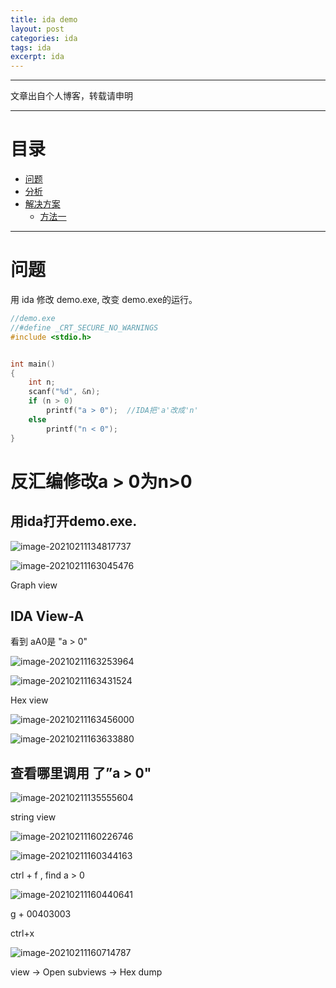 ```yaml
---
title: ida demo
layout: post
categories: ida
tags: ida
excerpt: ida
---
```

--------------------
文章出自个人博客，转载请申明

------------------
# 目录 <span id="home">
* [问题](#1)
* [分析](#2)
* [解决方案](#3)
	* [方法一](#3.1)
	
----------------------------
# 问题 <span id="1">

用 ida 修改 demo.exe, 改变 demo.exe的运行。

```c
//demo.exe
//#define _CRT_SECURE_NO_WARNINGS
#include <stdio.h>


int main()
{
	int n;
	scanf("%d", &n);
	if (n > 0)
		printf("a > 0");  //IDA把'a'改成'n'
	else
		printf("n < 0");
}

```


# 反汇编修改a > 0为n>0 <span id="2">

## 用ida打开demo.exe.

![image-20210211134817737](https://AppleLin8.github.io/assets/img/ida/1_new.png)

![image-20210211163045476](https://AppleLin8.github.io/assets/img/ida/pe_32.png)

Graph view 

## IDA View-A

看到 aA0是 "a > 0"

![image-20210211163253964](https://AppleLin8.github.io/assets/img/ida/aA0.png)

![image-20210211163431524](https://AppleLin8.github.io/assets/img/ida/ida_view.png)

Hex view

![image-20210211163456000](https://AppleLin8.github.io/assets/img/ida/hex_view.png)

![image-20210211163633880](https://AppleLin8.github.io/assets/img/ida/hex.png)

## 查看哪里调用 了”a > 0"

![image-20210211135555604](https://AppleLin8.github.io/assets/img/ida/2_pe.png)

string view

![image-20210211160226746](https://AppleLin8.github.io/assets/img/ida/string.png)



![image-20210211160344163](https://AppleLin8.github.io/assets/img/ida/str1.png)

ctrl + f ,  find a > 0

![image-20210211160440641](https://AppleLin8.github.io/assets/img/ida/find.png)

g + 00403003



ctrl+x

![image-20210211160714787](https://AppleLin8.github.io/assets/img/ida/ref.png)



view -> Open subviews -> Hex dump




